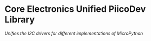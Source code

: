 # Core Electronics Unified PiicoDev Library
*Unifies the I2C drivers for different implementations of MicroPython*

